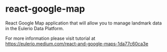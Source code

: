 # react-google-map
React Google Map application that will allow you to manage landmark data in the Eulerio Data Platform.

For more information please visit tutorial at https://eulerio.medium.com/react-and-google-maps-1da77c60ca3e

